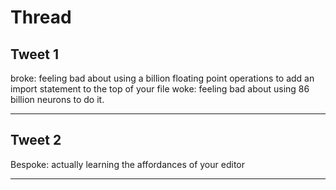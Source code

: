 # Thread

## Tweet 1

broke: feeling bad about using a billion floating point operations to add an import statement to the top of your file woke: feeling bad about using 86 billion neurons to do it.

---

## Tweet 2

Bespoke: actually learning the affordances of your editor

---

